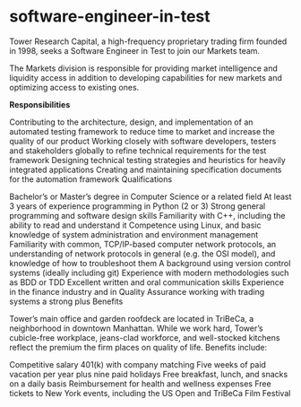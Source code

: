 # software-engineer-in-test
Tower Research Capital, a high-frequency proprietary trading firm founded in 1998, seeks a Software Engineer in Test to join our Markets team. 

The Markets division is responsible for providing market intelligence and liquidity access in addition to developing capabilities for new markets and optimizing access to existing ones.

<b>Responsibilities</b>

Contributing to the architecture, design, and implementation of an automated testing framework to reduce time to market and increase the quality of our product
Working closely with software developers, testers and stakeholders globally to refine technical requirements for the test framework
Designing technical testing strategies and heuristics for heavily integrated applications
Creating and maintaining specification documents for the automation framework
Qualifications

Bachelor’s or Master’s degree in Computer Science or a related field
At least 3 years of experience programming in Python (2 or 3)
Strong general programming and software design skills
Familiarity with C++, including the ability to read and understand it
Competence using Linux, and basic knowledge of system administration and environment management
Familiarity with common, TCP/IP-based computer network protocols, an understanding of network protocols in general (e.g. the OSI model), and knowledge of how to troubleshoot them
A background using version control systems (ideally including git)
Experience with modern methodologies such as BDD or TDD
Excellent written and oral communication skills
Experience in the finance industry and in Quality Assurance working with trading systems a strong plus
Benefits

Tower’s main office and garden roofdeck are located in TriBeCa, a neighborhood in downtown Manhattan. While we work hard, Tower’s cubicle-free workplace, jeans-clad workforce, and well-stocked kitchens reflect the premium the firm places on quality of life. Benefits include:

Competitive salary
401(k) with company matching
Five weeks of paid vacation per year plus nine paid holidays
Free breakfast, lunch, and snacks on a daily basis
Reimbursement for health and wellness expenses
Free tickets to New York events, including the US Open and TriBeCa Film Festival
